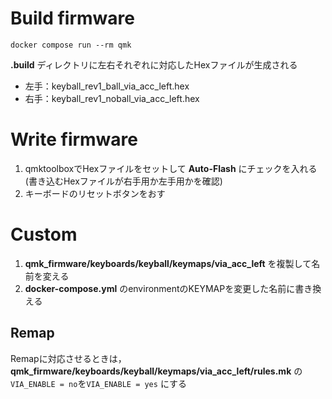 # Build firmware
`docker compose run --rm qmk`

**.build** ディレクトリに左右それぞれに対応したHexファイルが生成される
- 左手：keyball_rev1_ball_via_acc_left.hex
- 右手：keyball_rev1_noball_via_acc_left.hex

# Write firmware
1. qmktoolboxでHexファイルをセットして **Auto-Flash** にチェックを入れる(書き込むHexファイルが右手用か左手用かを確認)
1. キーボードのリセットボタンをおす

# Custom
1. **qmk_firmware/keyboards/keyball/keymaps/via_acc_left** を複製して名前を変える
1. **docker-compose.yml** のenvironmentのKEYMAPを変更した名前に書き換える

## Remap
Remapに対応させるときは，**qmk_firmware/keyboards/keyball/keymaps/via_acc_left/rules.mk** の `VIA_ENABLE = no`を`VIA_ENABLE = yes` にする
